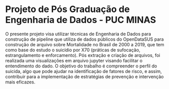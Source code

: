 # Projeto de Pós Graduação de Engenharia de Dados - PUC MINAS
O presente projeto visa utilizar técnicas de Engenharia de Dados para construção de pipeline que utiliza de dados públicos do OpenDataSUS para construção de arquivo sobre Mortalidade no Brasil de 2000 a 2019, que tem como base do estudo o suicídio por X70 (práticas de sufocação, estrangulamento e enforcamento). Pós extração e criação de arquivos, foi realizada uma visualizações em arquivo jupyter visando facilitar o entendimento do dado.
O objetivo do trabalho é compreender o perfil do suicida, algo que pode ajudar na identificação de fatores de risco, e assim, contribuir para a implementação de estratégias de prevenção e intervenção mais eficazes.
